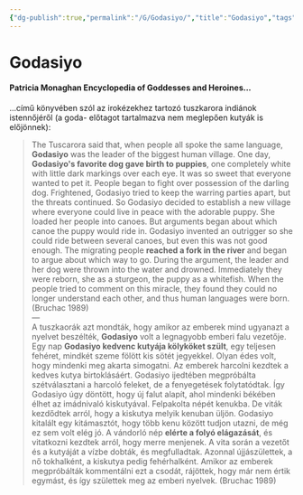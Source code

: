 ```yaml
---
{"dg-publish":true,"permalink":"/G/Godasiyo/","title":"Godasiyo","tags":["kutya","Englishtexttranslated"],"created":"2024-04-28T22:45","updated":"2024-10-25T19:04"}
---
```



# Godasiyo

#### Patricia Monaghan Encyclopedia of Goddesses and Heroines...  

...című könyvében szól az irokézekhez tartozó tuszkarora indiánok istennőjéről (a goda- előtagot tartalmazva nem meglepően kutyák is előjönnek):  
> The Tuscarora said that, when people all spoke the same language, **Godasiyo** was the leader of the biggest human village. One day, **Godasiyo's favorite dog gave birth to puppies**, one completely white with little dark markings over each eye. It was so sweet that everyone wanted to pet it. People began to fight over possession of the darling dog. Frightened, Godasiyo tried to keep the warring parties apart, but the threats continued. So Godasiyo decided to establish a new village where everyone could live in peace with the adorable puppy. She loaded her people into canoes. But arguments began about which canoe the puppy would ride in. Godasiyo invented an outrigger so she could ride between several canoes, but even this was not good enough. The migrating people **reached a fork in the river** and began to argue about which way to go. During the argument, the leader and her dog were thrown into the water and drowned. Immediately they were reborn, she as a sturgeon, the puppy as a whitefish. When the people tried to comment on this miracle, they found they could no longer understand each other, and thus human languages were born. (Bruchac 1989)  
> —  
> A tuszkaorák azt mondták, hogy amikor az emberek mind ugyanazt a nyelvet beszélték, **Godasiyo** volt a legnagyobb emberi falu vezetője. Egy nap **Godasiyo kedvenc kutyája kölyköket szült**, egy teljesen fehéret, mindkét szeme fölött kis sötét jegyekkel. Olyan édes volt, hogy mindenki meg akarta simogatni. Az emberek harcolni kezdtek a kedves kutya birtoklásáért. Godasiyo ijedtében megpróbálta szétválasztani a harcoló feleket, de a fenyegetések folytatódtak. Így Godasiyo úgy döntött, hogy új falut alapít, ahol mindenki békében élhet az imádnivaló kiskutyával. Felpakolta népét kenukba. De viták kezdődtek arról, hogy a kiskutya melyik kenuban üljön. Godasiyo kitalált egy kitámasztót, hogy több kenu között tudjon utazni, de még ez sem volt elég jó. A vándorló nép **elérte a folyó elágazását**, és vitatkozni kezdtek arról, hogy merre menjenek. A vita során a vezetőt és a kutyáját a vízbe dobták, és megfulladtak. Azonnal újjászülettek, a nő tokhalként, a kiskutya pedig fehérhalként. Amikor az emberek megpróbálták kommentálni ezt a csodát, rájöttek, hogy már nem értik egymást, és így születtek meg az emberi nyelvek. (Bruchac 1989)